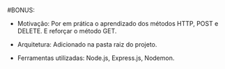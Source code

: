 #BONUS:

- Motivação: Por em prática o aprendizado dos métodos HTTP, POST e DELETE. E reforçar o método GET.

- Arquitetura:
Adicionado na pasta raiz do projeto.

- Ferramentas utilizadas:
Node.js,
Express.js,
Nodemon.